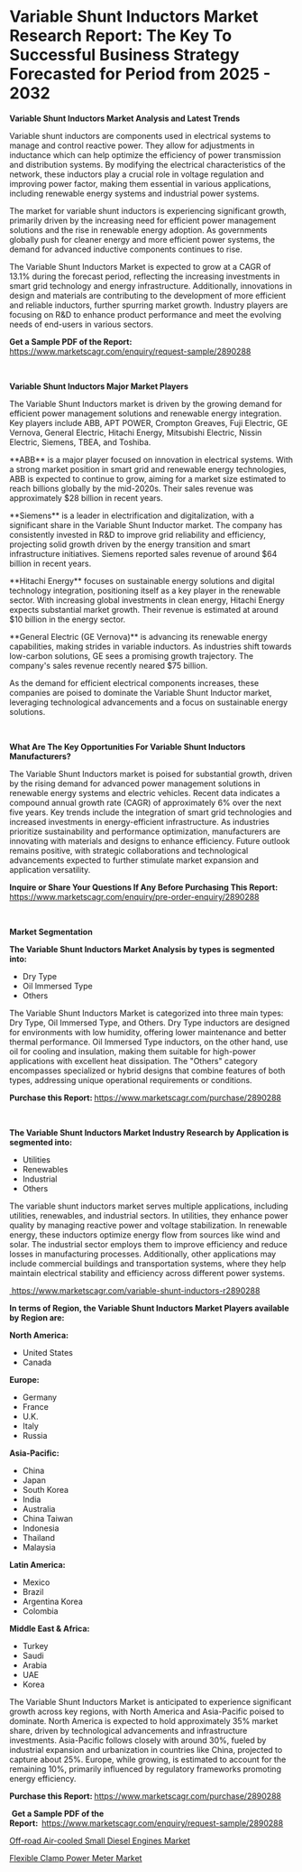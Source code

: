 <p><h1>Variable Shunt Inductors Market Research Report: The Key To Successful Business Strategy Forecasted for Period from 2025 - 2032</h1></p><p><strong>Variable Shunt Inductors Market Analysis and Latest Trends</strong></p>
<p><p>Variable shunt inductors are components used in electrical systems to manage and control reactive power. They allow for adjustments in inductance which can help optimize the efficiency of power transmission and distribution systems. By modifying the electrical characteristics of the network, these inductors play a crucial role in voltage regulation and improving power factor, making them essential in various applications, including renewable energy systems and industrial power systems.</p><p>The market for variable shunt inductors is experiencing significant growth, primarily driven by the increasing need for efficient power management solutions and the rise in renewable energy adoption. As governments globally push for cleaner energy and more efficient power systems, the demand for advanced inductive components continues to rise. </p><p>The Variable Shunt Inductors Market is expected to grow at a CAGR of 13.1% during the forecast period, reflecting the increasing investments in smart grid technology and energy infrastructure. Additionally, innovations in design and materials are contributing to the development of more efficient and reliable inductors, further spurring market growth. Industry players are focusing on R&D to enhance product performance and meet the evolving needs of end-users in various sectors.</p></p>
<p><strong>Get a Sample PDF of the Report:&nbsp;</strong> <a href="https://www.marketscagr.com/enquiry/request-sample/2890288?utm_campaign=1879&utm_medium=2&utm_source=Github&utm_content=ia&utm_term=14032025&utm_id=variable-shunt-inductors">https://www.marketscagr.com/enquiry/request-sample/2890288</a></p>
<p>&nbsp;</p>
<p><strong>Variable Shunt Inductors Major Market Players</strong></p>
<p><p>The Variable Shunt Inductors market is driven by the growing demand for efficient power management solutions and renewable energy integration. Key players include ABB, APT POWER, Crompton Greaves, Fuji Electric, GE Vernova, General Electric, Hitachi Energy, Mitsubishi Electric, Nissin Electric, Siemens, TBEA, and Toshiba.</p><p>**ABB** is a major player focused on innovation in electrical systems. With a strong market position in smart grid and renewable energy technologies, ABB is expected to continue to grow, aiming for a market size estimated to reach billions globally by the mid-2020s. Their sales revenue was approximately $28 billion in recent years.</p><p>**Siemens** is a leader in electrification and digitalization, with a significant share in the Variable Shunt Inductor market. The company has consistently invested in R&D to improve grid reliability and efficiency, projecting solid growth driven by the energy transition and smart infrastructure initiatives. Siemens reported sales revenue of around $64 billion in recent years.</p><p>**Hitachi Energy** focuses on sustainable energy solutions and digital technology integration, positioning itself as a key player in the renewable sector. With increasing global investments in clean energy, Hitachi Energy expects substantial market growth. Their revenue is estimated at around $10 billion in the energy sector.</p><p>**General Electric (GE Vernova)** is advancing its renewable energy capabilities, making strides in variable inductors. As industries shift towards low-carbon solutions, GE sees a promising growth trajectory. The company's sales revenue recently neared $75 billion.</p><p>As the demand for efficient electrical components increases, these companies are poised to dominate the Variable Shunt Inductor market, leveraging technological advancements and a focus on sustainable energy solutions.</p></p>
<p>&nbsp;</p>
<p><strong>What Are The Key Opportunities For Variable Shunt Inductors Manufacturers?</strong></p>
<p><p>The Variable Shunt Inductors market is poised for substantial growth, driven by the rising demand for advanced power management solutions in renewable energy systems and electric vehicles. Recent data indicates a compound annual growth rate (CAGR) of approximately 6% over the next five years. Key trends include the integration of smart grid technologies and increased investments in energy-efficient infrastructure. As industries prioritize sustainability and performance optimization, manufacturers are innovating with materials and designs to enhance efficiency. Future outlook remains positive, with strategic collaborations and technological advancements expected to further stimulate market expansion and application versatility.</p></p>
<p><strong>Inquire or Share Your Questions If Any Before Purchasing This Report:</strong> <a href="https://www.marketscagr.com/enquiry/pre-order-enquiry/2890288?utm_campaign=1879&utm_medium=2&utm_source=Github&utm_content=ia&utm_term=14032025&utm_id=variable-shunt-inductors">https://www.marketscagr.com/enquiry/pre-order-enquiry/2890288</a></p>
<p>&nbsp;</p>
<p><strong>Market Segmentation</strong></p>
<p><strong>The Variable Shunt Inductors Market Analysis by types is segmented into:</strong></p>
<p><ul><li>Dry Type</li><li>Oil lmmersed Type</li><li>Others</li></ul></p>
<p><p>The Variable Shunt Inductors Market is categorized into three main types: Dry Type, Oil Immersed Type, and Others. Dry Type inductors are designed for environments with low humidity, offering lower maintenance and better thermal performance. Oil Immersed Type inductors, on the other hand, use oil for cooling and insulation, making them suitable for high-power applications with excellent heat dissipation. The "Others" category encompasses specialized or hybrid designs that combine features of both types, addressing unique operational requirements or conditions.</p></p>
<p><strong>Purchase this Report:&nbsp;</strong><a href="https://www.marketscagr.com/purchase/2890288?utm_campaign=1879&utm_medium=2&utm_source=Github&utm_content=ia&utm_term=14032025&utm_id=variable-shunt-inductors">https://www.marketscagr.com/purchase/2890288</a></p>
<p>&nbsp;</p>
<p><strong>The Variable Shunt Inductors Market Industry Research by Application is segmented into:</strong></p>
<p><ul><li>Utilities</li><li>Renewables</li><li>Industrial</li><li>Others</li></ul></p>
<p><p>The variable shunt inductors market serves multiple applications, including utilities, renewables, and industrial sectors. In utilities, they enhance power quality by managing reactive power and voltage stabilization. In renewable energy, these inductors optimize energy flow from sources like wind and solar. The industrial sector employs them to improve efficiency and reduce losses in manufacturing processes. Additionally, other applications may include commercial buildings and transportation systems, where they help maintain electrical stability and efficiency across different power systems.</p></p>
<p><a href="https://www.marketscagr.com/variable-shunt-inductors-r2890288?utm_campaign=1879&utm_medium=2&utm_source=Github&utm_content=ia&utm_term=14032025&utm_id=variable-shunt-inductors">&nbsp;https://www.marketscagr.com/variable-shunt-inductors-r2890288</a></p>
<p><strong>In terms of Region, the Variable Shunt Inductors Market Players available by Region are:</strong></p>
<p>
    <p> <strong> North America: </strong>
        <ul>
            <li>United States</li>
            <li>Canada</li>
        </ul>
        </p> 
    <p> <strong> Europe: </strong>
        <ul>
            <li>Germany</li>
            <li>France</li>
            <li>U.K.</li>
            <li>Italy</li>
            <li>Russia</li>
        </ul>
        </p> 
    <p> <strong> Asia-Pacific: </strong>
        <ul>
            <li>China</li>
            <li>Japan</li>
            <li>South Korea</li>
            <li>India</li>
            <li>Australia</li>
            <li>China Taiwan</li>
            <li>Indonesia</li>
            <li>Thailand</li>
            <li>Malaysia</li>
        </ul>
        </p> 
    <p> <strong> Latin America: </strong>
        <ul>
            <li>Mexico</li>
            <li>Brazil</li>
            <li>Argentina Korea</li>
            <li>Colombia</li>
        </ul>
        </p> 
    <p> <strong> Middle East & Africa: </strong>
        <ul>
            <li>Turkey</li>
            <li>Saudi</li>
            <li>Arabia</li>
            <li>UAE</li>
            <li>Korea</li>
        </ul>
    </p>
    </p>
<p><p>The Variable Shunt Inductors Market is anticipated to experience significant growth across key regions, with North America and Asia-Pacific poised to dominate. North America is expected to hold approximately 35% market share, driven by technological advancements and infrastructure investments. Asia-Pacific follows closely with around 30%, fueled by industrial expansion and urbanization in countries like China, projected to capture about 25%. Europe, while growing, is estimated to account for the remaining 10%, primarily influenced by regulatory frameworks promoting energy efficiency.</p></p>
<p><strong>Purchase this Report: </strong><a href="https://www.marketscagr.com/purchase/2890288?utm_campaign=1879&utm_medium=2&utm_source=Github&utm_content=ia&utm_term=14032025&utm_id=variable-shunt-inductors">https://www.marketscagr.com/purchase/2890288</a></p>
<p>&nbsp;<strong>Get a Sample PDF of the Report:&nbsp;&nbsp;</strong><a href="https://www.marketscagr.com/enquiry/request-sample/2890288?utm_campaign=1879&utm_medium=2&utm_source=Github&utm_content=ia&utm_term=14032025&utm_id=variable-shunt-inductors">https://www.marketscagr.com/enquiry/request-sample/2890288</a></p>
<p><strong></strong></p>
<p><p><a href="https://github.com/rullihipes6h/Market-Research-Report-List-1/blob/main/off-road-air-cooled-small-diesel-engines-market.md?utm_campaign=1879&utm_medium=2&utm_source=Github&utm_content=ia&utm_term=14032025&utm_id=variable-shunt-inductors">Off-road Air-cooled Small Diesel Engines Market</a></p><p><a href="https://github.com/FassouRP/Market-Research-Report-List-7/blob/main/flexible-clamp-power-meter-market.md?utm_campaign=1879&utm_medium=2&utm_source=Github&utm_content=ia&utm_term=14032025&utm_id=variable-shunt-inductors">Flexible Clamp Power Meter Market</a></p></p>